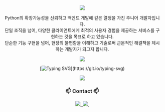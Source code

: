<div align="center">
  <img src="https://capsule-render.vercel.app/api?text=I'm Bari&type=waving" />

  <p>
    Python의 확장가능성을 신뢰하고 백엔드 개발에 깊은 열정을 가진 주니어 개발자입니다. <br>
    단일 조직을 넘어, 다양한 클라이언트에게 최적의 사용자 경험을 제공하는 서비스를 구현하는 것을 목표로 하고 있습니다. <br>
    단순한 기능 구현을 넘어, 현장의 불편함을 이해하고 기술로써 근본적인 해결책을 제시하는 개발자가 되고자 합니다.
  </p>

  <img src="https://github-readme-stats.vercel.app/api?username=hotbari&show_icons=true&theme=transparent" />
  
  [![Typing SVG](https://readme-typing-svg.demolab.com?font=Fira+Code&pause=1000&width=435&lines=I+believe+good+code+starts+with+good+questions.)](https://git.io/typing-svg)
  
  <img src="https://github-readme-stats.vercel.app/api/top-langs/?username=hotbari&layout=compact" />

  <h3 align="center">📫 Contact 📫</h3>
  <a href="https://velog.io/@hotbari">
    <img src="https://img.shields.io/badge/Velog-1EBC8F?style=for-the-badge&logo=velog&logoColor=white" />&nbsp
  </a>
  <a href="mailto:tangycaco@gmail.com">
    <img
      src="https://img.shields.io/badge/tangycaco@gmail.com-D14836?style=for-the-badge&logo=gmail&logoColor=white"/>&nbsp
  </a>
  
</div>
